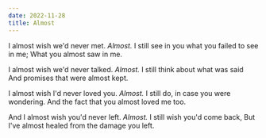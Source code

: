 ```yaml
---
date: 2022-11-28
title: Almost
---
```


I almost wish we'd never met.
*Almost.*
I still see in you what you failed to see in me;
What you almost saw in me.

I almost wish we'd never talked.
*Almost.*
I still think about what was said
And promises that were almost kept.

I almost wish I'd never loved you.
*Almost.*
I still do, in case you were wondering.
And the fact that you almost loved me too.

And I almost wish you'd never left.
*Almost.*
I still wish you'd come back,
But I've almost healed from the damage you left.
